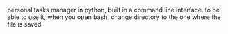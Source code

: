 personal tasks manager in python, built in a command line interface.
to be able to use it, when you open bash, change directory to the one where the file is saved
